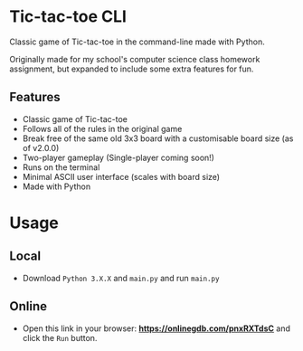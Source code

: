 # Tic-tac-toe CLI
Classic game of Tic-tac-toe in the command-line made with Python.

Originally made for my school's computer science class homework assignment, but expanded to include some extra features for fun.

## Features
- Classic game of Tic-tac-toe
- Follows all of the rules in the original game
- Break free of the same old 3x3 board with a customisable board size (as of v2.0.0)
- Two-player gameplay (Single-player coming soon!)
- Runs on the terminal
- Minimal ASCII user interface (scales with board size)
- Made with Python

# Usage
## Local
- Download `Python 3.X.X` and `main.py` and run `main.py`

## Online
- Open this link in your browser: **https://onlinegdb.com/pnxRXTdsC** and click the `Run` button.
